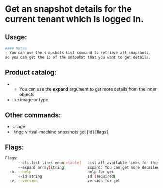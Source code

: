 # Get an snapshot details for the current tenant which is logged in.

## Usage:
```bash
#### Notes
- You can use the snapshots list command to retrieve all snapshots,
so you can get the id of the snapshot that you want to get details.
```

## Product catalog:
- - You can use the **expand** argument to get more details from the inner objects
- like image or type.

## Other commands:
- Usage:
- ./mgc virtual-machine snapshots get [id] [flags]

## Flags:
```bash
Flags:
      --cli.list-links enum[=table]   List all available links for this command (one of "json", "table" or "yaml")
      --expand array(string)          Expand: You can get more detailed info about: ['image', 'machine-type']  (default [])
  -h, --help                          help for get
      --id string                     Id (required)
  -v, --version                       version for get
```

